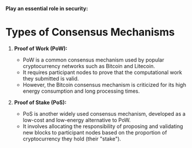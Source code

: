  
**Play an essential role in security:**  

# Types of Consensus Mechanisms  

1. **Proof of Work (PoW):**  
   - PoW is a common consensus mechanism used by popular cryptocurrency networks such as Bitcoin and Litecoin.  
   - It requires participant nodes to prove that the computational work they submitted is valid.  
   - However, the Bitcoin consensus mechanism is criticized for its high energy consumption and long processing times.  

2. **Proof of Stake (PoS):**  
   - PoS is another widely used consensus mechanism, developed as a low-cost and low-energy alternative to PoW.  
   - It involves allocating the responsibility of proposing and validating new blocks to participant nodes based on the proportion of cryptocurrency they hold (their "stake").  

 
